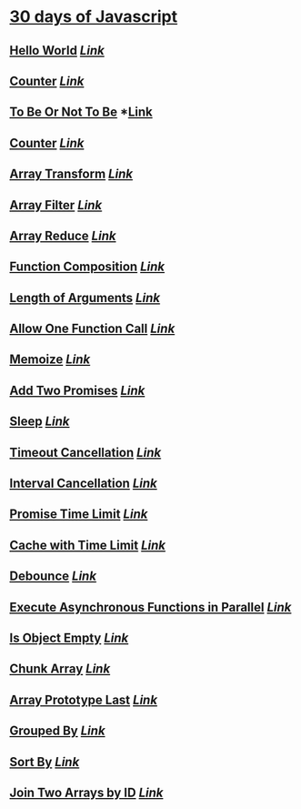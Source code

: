 # [30 days of Javascript](https://leetcode.com/studyplan/30-days-of-javascript/)

## [Hello World](/day-01/hello-world.js) *[Link](https://leetcode.com/problems/create-hello-world-function/?envType=study-plan-v2&envId=30-days-of-javascript)*

## [Counter](/day-01/counter.js) *[Link](https://leetcode.com/problems/counter/?envType=study-plan-v2&envId=30-days-of-javascript)*

## [To Be Or Not To Be](/day-1/tobe-or-nottobe.js) *[Link](https://leetcode.com/problems/to-be-or-not-to-be/?envType=study-plan-v2&envId=30-days-of-javascript)

## [Counter](/day-01/counter-2.js) *[Link](https://leetcode.com/problems/counter-ii/?envType=study-plan-v2&envId=30-days-of-javascript)*

## [Array Transform](/day-02/array-transform.js) *[Link](https://leetcode.com/problems/apply-transform-over-each-element-in-array/description/?envType=study-plan-v2&envId=30-days-of-javascript)*

## [Array Filter](/day-02/filter-array.js) *[Link](https://leetcode.com/problems/filter-elements-from-array/submissions/?envType=study-plan-v2&envId=30-days-of-javascript)*

## [Array Reduce](/day-03/reduce-array.js) *[Link](https://leetcode.com/problems/array-reduce-transformation/submissions/?envType=study-plan-v2&envId=30-days-of-javascript)*

## [Function Composition](/day-04/function-composition.js) *[Link](https://leetcode.com/problems/function-composition/description/?envType=study-plan-v2&envId=30-days-of-javascript)*

## [Length of Arguments](/day-05/args-length.js) *[Link](https://leetcode.com/problems/return-length-of-arguments-passed/description/?envType=study-plan-v2&envId=30-days-of-javascript)*

## [Allow One Function Call](/day-06/one-function.js) *[Link](https://leetcode.com/problems/allow-one-function-call/description/?envType=study-plan-v2&envId=30-days-of-javascript)*

## [Memoize](/day-07/memoize.js) *[Link](https://leetcode.com/problems/memoize/?envType=study-plan-v2&envId=30-days-of-javascript)*

## [Add Two Promises](/day-08/add-two-promises.js) *[Link](https://leetcode.com/problems/add-two-promises/description/?envType=study-plan-v2&envId=30-days-of-javascript)*

## [Sleep](/day-09/sleep.js) *[Link](https://leetcode.com/problems/sleep/?envType=study-plan-v2&envId=30-days-of-javascript)*

## [Timeout Cancellation](/day-10/timeout-cancel.js) *[Link](https://leetcode.com/problems/timeout-cancellation/?envType=study-plan-v2&envId=30-days-of-javascript)*

## [Interval Cancellation](/day-11/interval-cancel.js) *[Link](https://leetcode.com/problems/interval-cancellation/description/?envType=study-plan-v2&envId=30-days-of-javascript)*

## [Promise Time Limit](/day-12/promise-time-limit.js) *[Link](https://leetcode.com/problems/promise-time-limit/?envType=study-plan-v2&envId=30-days-of-javascript)*

## [Cache with Time Limit](/day-13/cache-time-limit.js) *[Link](https://leetcode.com/problems/cache-with-time-limit/?envType=study-plan-v2&envId=30-days-of-javascript)*

## [Debounce](/day-14/debounce.js) *[Link](https://leetcode.com/problems/debounce/?envType=study-plan-v2&envId=30-days-of-javascript)*

## [Execute Asynchronous Functions in Parallel](/day-15/parallel-async-functions.js) *[Link](https://leetcode.com/problems/execute-asynchronous-functions-in-parallel/?submissionId=1077108100)*

## [Is Object Empty](/day-16/is-object-empty.js) *[Link](https://leetcode.com/problems/is-object-empty/?envType=study-plan-v2&envId=30-days-of-javascript)*

## [Chunk Array](/day-17/chunk-array.js) *[Link](https://leetcode.com/problems/chunk-array/?envType=study-plan-v2&envId=30-days-of-javascript)*

## [Array Prototype Last](/day-18/array-prototype-last.js) *[Link](https://leetcode.com/problems/array-prototype-last/?envType=study-plan-v2&envId=30-days-of-javascript)*

## [Grouped By](/day-19/grouped-by.js) *[Link](https://leetcode.com/problems/group-by/description/?envType=study-plan-v2&envId=30-days-of-javascript)*

## [Sort By](/day-20/sort-by.js) *[Link](https://leetcode.com/problems/sort-by/?envType=study-plan-v2&envId=30-days-of-javascript)*

## [Join Two Arrays by ID](/day-21/join-two-arrays.js) *[Link](https://leetcode.com/problems/join-two-arrays-by-id/description/?envType=study-plan-v2&envId=30-days-of-javascript)*
